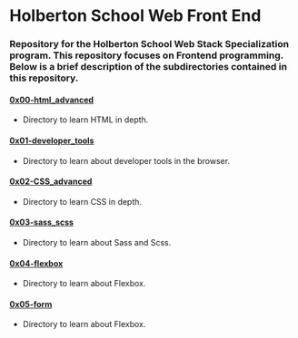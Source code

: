 # Holberton School Web Front End
### Repository for the Holberton School Web Stack Specialization program. This repository focuses on Frontend programming. Below is a brief description of the subdirectories contained in this repository.

#### [0x00-html_advanced](./0x00-html_advanced)
* Directory to learn HTML in depth.

#### [0x01-developer_tools](./0x01-developer_tools)
* Directory to learn about developer tools in the browser.

#### [0x02-CSS_advanced](0x02-CSS_advanced)
* Directory to learn CSS in depth.

#### [0x03-sass_scss](./0x03-sass_scss)
* Directory to learn about Sass and Scss.

#### [0x04-flexbox](./0x04-flexbox)
* Directory to learn about Flexbox.

#### [0x05-form](./0x05-form)
* Directory to learn about Flexbox.
